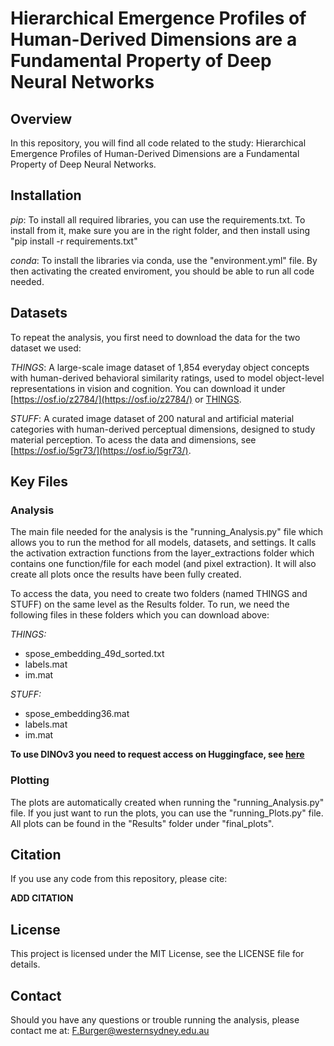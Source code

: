 # Hierarchical Emergence Profiles of Human-Derived Dimensions are a Fundamental Property of Deep Neural Networks

## Overview 

In this repository, you will find all code related to the study: Hierarchical Emergence Profiles of Human-Derived Dimensions are a Fundamental Property of Deep Neural Networks.

## Installation 

*pip*: 
To install all required libraries, you can use the requirements.txt. To install from it, make sure you are in the right folder, and then install using "pip install -r requirements.txt"

*conda*: 
To install the libraries via conda, use the "environment.yml" file. By then activating the created enviroment, you should be able to run all code needed. 

## Datasets 

To repeat the analysis, you first need to download the data for the two dataset we used: 

*THINGS*: A large-scale image dataset of 1,854 everyday object concepts with human-derived behavioral similarity ratings, used to model object-level representations in vision and cognition. You can download it under [https://osf.io/z2784/](https://osf.io/z2784/) or [THINGS](https://things-initiative.org). 

*STUFF*: A curated image dataset of 200 natural and artificial material categories with human-derived perceptual dimensions, designed to study material perception. To acess the data and dimensions, see [https://osf.io/5gr73/](https://osf.io/5gr73/).   

## Key Files

### Analysis
The main file needed for the analysis is the "running_Analysis.py" file which allows you to run the method for all models, datasets, and settings. It calls the activation extraction functions from the layer_extractions folder which contains one function/file for each model (and pixel extraction). It will also create all plots once the results have been fully created.

To access the data, you need to create two folders (named THINGS and STUFF) on the same level as the Results folder. To run, we need the following files in these folders which you can download above: 

*THINGS:*
- spose_embedding_49d_sorted.txt
- labels.mat
- im.mat

*STUFF:* 
- spose_embedding36.mat
- labels.mat
- im.mat

**To use DINOv3 you need to request access on Huggingface, see [here](https://huggingface.co/docs/transformers/main/en/model_doc/dinov3)**

### Plotting
The plots are automatically created when running the "running_Analysis.py" file. If you just want to run the plots, you can use the "running_Plots.py" file. All plots can be found in the "Results" folder under "final_plots". 

## Citation 

If you use any code from this repository, please cite: 

**ADD CITATION** 

## License 

This project is licensed under the MIT License, see the LICENSE file for details.

## Contact 

Should you have any questions or trouble running the analysis, please contact me at: F.Burger@westernsydney.edu.au

 

